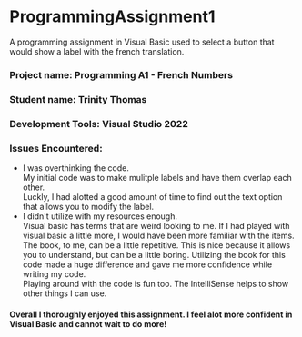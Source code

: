 # ProgrammingAssignment1
A programming assignment in Visual Basic used to select a button that would show a label with the french translation.

### Project name: Programming A1 - French Numbers 
### Student name: Trinity Thomas 
### Development Tools: Visual Studio 2022
### Issues Encountered: 
* I was overthinking the code.  
  My initial code was to make mulitple labels and have them overlap each other.  
  Luckly, I had alotted a good amount of time to find out the text option that allows you to modify the label.
* I didn't utilize with my resources enough.   
  Visual basic has terms that are weird looking to me. If I had played with visual basic a little more, I would have been more familiar with the items.    
  The book, to me, can be a little repetitive. This is nice because it allows you to understand, but can be a little boring. Utilizing the book for this code made a huge difference and gave me more confidence while writing my code.  
  Playing around with the code is fun too. The IntelliSense helps to show other things I can use.    

#### Overall I thoroughly enjoyed this assignment. I feel alot more confident in Visual Basic and cannot wait to do more! 
